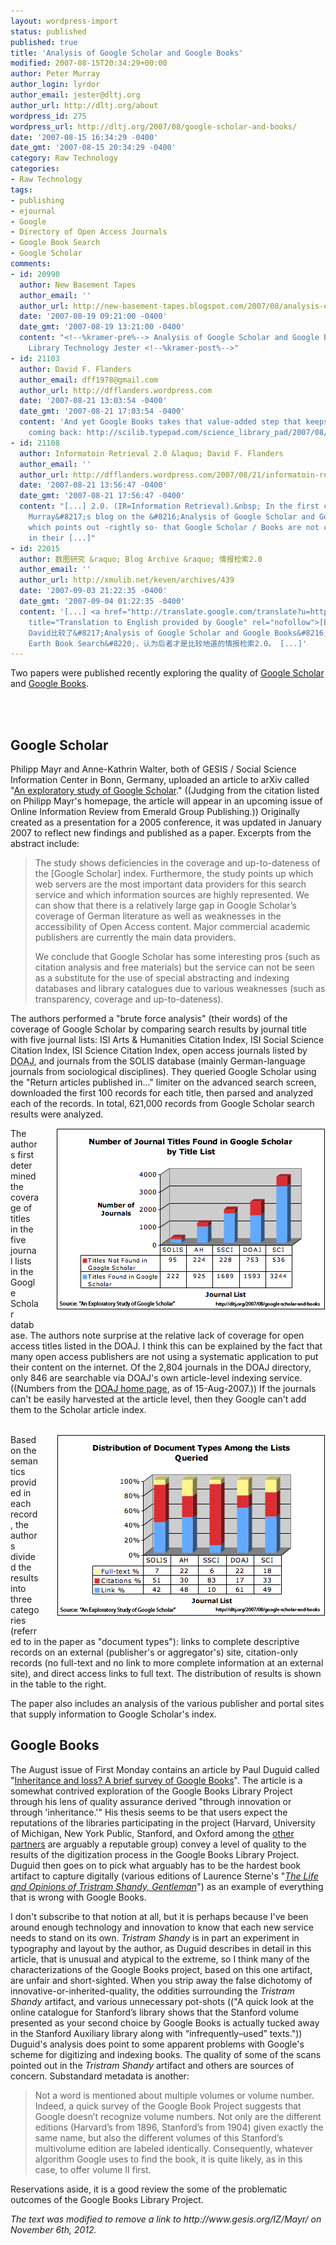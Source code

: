 ```yaml
---
layout: wordpress-import
status: published
published: true
title: 'Analysis of Google Scholar and Google Books'
modified: 2007-08-15T20:34:29+00:00
author: Peter Murray
author_login: lyrdor
author_email: jester@dltj.org
author_url: http://dltj.org/about
wordpress_id: 275
wordpress_url: http://dltj.org/2007/08/google-scholar-and-books/
date: '2007-08-15 16:34:29 -0400'
date_gmt: '2007-08-15 20:34:29 -0400'
category: Raw Technology
categories:
- Raw Technology
tags:
- publishing
- ejournal
- Google
- Directory of Open Access Journals
- Google Book Search
- Google Scholar
comments:
- id: 20990
  author: New Basement Tapes
  author_email: ''
  author_url: http://new-basement-tapes.blogspot.com/2007/08/analysis-of-google-scholar-and-google.html
  date: '2007-08-19 09:21:00 -0400'
  date_gmt: '2007-08-19 13:21:00 -0400'
  content: "<!--%kramer-pre%--> Analysis of Google Scholar and Google Books in Disruptive
    Library Technology Jester <!--%kramer-post%-->"
- id: 21103
  author: David F. Flanders
  author_email: dff1978@gmail.com
  author_url: http://dfflanders.wordpress.com
  date: '2007-08-21 13:03:54 -0400'
  date_gmt: '2007-08-21 17:03:54 -0400'
  content: 'And yet Google Books takes that value-added step that keeps students/researchers
    coming back: http://scilib.typepad.com/science_library_pad/2007/08/google-earth-bo.html'
- id: 21108
  author: Informatoin Retrieval 2.0 &laquo; David F. Flanders
  author_email: ''
  author_url: http://dfflanders.wordpress.com/2007/08/21/informatoin-retrieval-20/
  date: '2007-08-21 13:56:47 -0400'
  date_gmt: '2007-08-21 17:56:47 -0400'
  content: "[...] 2.0. (IR=Information Retrieval).&nbsp; In the first case it is Peter
    Murray&#8217;s blog on the &#8216;Analysis of Google Scholar and Google Books&#8216;
    which points out -rightly so- that Google Scholar / Books are not comprehensive
    in their [...]"
- id: 22015
  author: 数图研究 &raquo; Blog Archive &raquo; 情报检索2.0
  author_email: ''
  author_url: http://xmulib.net/keven/archives/439
  date: '2007-09-03 21:22:35 -0400'
  date_gmt: '2007-09-04 01:22:35 -0400'
  content: '[...] <a href="http://translate.google.com/translate?u=http://www.dlresearch.cn/keven/index.php/archives/465"
    title="Translation to English provided by Google" rel="nofollow">[English Translation]</a>
    David比较了&#8217;Analysis of Google Scholar and Google Books&#8216;和&#8221;Google
    Earth Book Search&#8220;，认为后者才是比较地道的情报检索2.0。 [...]'
---
```

<p>Two papers were published recently exploring the quality of <a href="http://scholar.google.com/" title="Google Scholar homepage">Google Scholar</a> and <a href="http://books.google.com/" title="Google Book Search homepage">Google Books</a>.</p>
<p><br clear="all" /><br />
<h2>Google Scholar</h2>
<p>Philipp Mayr and Anne-Kathrin Walter, both of GESIS / Social Science Information Center in Bonn, Germany, uploaded an article to arXiv called "<a href="http://arxiv.org/abs/0707.3575" title="arXiv abstract page for &#039;An exploratory study of Google Scholar&#039;">An exploratory study of Google Scholar</a>."  ((Judging from the citation listed on <span class="removed_link" title="http://www.gesis.org/IZ/Mayr/">Philipp Mayr's homepage</span>, the article will appear in an upcoming issue of Online Information Review from Emerald Group Publishing.))  Originally created as a presentation for a 2005 conference, it was updated in January 2007 to reflect new findings and published as a paper.  Excerpts from the abstract include:<br />
<blockquote>The study shows deficiencies in the coverage and up-to-dateness of the [Google Scholar] index. Furthermore, the study points up which web servers are the most important data providers for this search service and which information sources are highly represented. We can show that there is a relatively large gap in Google Scholar&rsquo;s coverage of German literature as well as weaknesses in the accessibility of Open Access content. Major commercial academic publishers are currently the main data providers. </p>
<p>We conclude that Google Scholar has some interesting pros (such as citation analysis and free materials) but the service can not be seen as a substitute for the use of special abstracting and indexing databases and library catalogues due to various weaknesses (such as transparency, coverage and up-to-dateness).</p></blockquote>
<p>The authors performed a "brute force analysis" (their words) of the coverage of Google Scholar by comparing search results by journal title with five journal lists:  ISI Arts & Humanities Citation Index, ISI Social Science Citation Index, ISI Science Citation Index, open access journals listed by <abbr title="Directory of Open Access Journals">DOAJ</abbr>, and journals from the SOLIS database (mainly German-language journals from sociological disciplines).  They queried Google Scholar using the "Return articles published in..." limiter on the advanced search screen, downloaded the first 100 records for each title, then parsed and analyzed each of the records.  In total, 621,000 records from Google Scholar search results were analyzed.</p>
<p><img src="/assets/images/2007/08/IdentificationOfJournals.png" alt="Number of Articles Found in Google Scholar by Title List" title="Number of Articles Found in Google Scholar by Title List" align="right" width="431" height="291" border="0" style="padding: 0 0 1.5em 2em;" />The authors first determined the coverage of titles in the five journal lists in the Google Scholar database.  The authors note surprise at the relative lack of coverage for open access titles listed in the DOAJ.  I think this can be explained by the fact that many open access publishers are not using a systematic application to put their content on the internet.  Of the 2,804 journals in the DOAJ directory, only 846 are searchable via DOAJ's own article-level indexing service. ((Numbers from the <a href="http://www.doaj.org/" title="Directory of Open Access Journals homepage">DOAJ home page</a>, as of 15-Aug-2007.))  If the journals can't be easily harvested at the article level, then they Google can't add them to the Scholar article index.</p>
<p><br clear="all" /><img src="/assets/images/2007/08/DistributionOfDocumentTypes.png" alt="Distribution of Document Types Among the Lists Queried" title="Distribution of Document Types Among the Lists Queried" align="right" width="430" height="291" border="0" style="padding: 0 0 1.5em 2em;" />Based on the semantics provided in each record, the authors divided the results into three categories (referred to in the paper as "document types"):  links to complete descriptive records on an external (publisher's or aggregator's) site, citation-only records (no full-text and no link to more complete information at an external site), and direct access links to full text.  The distribution of results is shown in the table to the right.</p>
<p>The paper also includes an analysis of the various publisher and portal sites that supply information to Google Scholar's index.  </p>
<h2>Google Books</h2>
<p>The August issue of First Monday contains an article by Paul Duguid called "<a href="http://www.firstmonday.org/issues/issue12_8/duguid/index.html" title="First Monday article: &#039;Inheritance and loss? A brief survey of Google Books&#039;">Inheritance and loss?  A brief survey of Google Books</a>".  The article is a somewhat contrived exploration of the Google Books Library Project through his lens of quality assurance derived "through innovation or through 'inheritance.'"  His thesis seems to be that users expect the reputations of the libraries participating in the project (Harvard, University of Michigan, New York Public, Stanford, and Oxford among the <a href="http://books.google.com/googlebooks/partners.html" title="Google Book Search Library Partners">other partners</a> are arguably a reputable group) convey a level of quality to the results of the digitization process in the Google Books Library Project.  Duguid then goes on to pick what arguably has to be the hardest book artifact to capture digitally (various editions of Laurence Sterne's "<a href="http://andromeda.rutgers.edu/~jlynch/Biblio/shandy.html" title="Tristram Shandy: An Annotated Bibliography by Jack Lynch"><i>The Life and Opinions of Tristram Shandy, Gentleman</i></a>") as an example of everything that is wrong with Google Books.  </p>
<p>I don't subscribe to that notion at all, but it is perhaps because I've been around enough technology and innovation to know that each new service needs to stand on its own.  <i>Tristram Shandy</i> is in part an experiment in typography and layout by the author, as Duguid describes in detail in this article, that is unusual and atypical to the extreme, so I think many of the characterizations of the Google Books project, based on this one artifact, are unfair and short-sighted.  When you strip away the false dichotomy of innovative-or-inherited-quality, the oddities surrounding the <i>Tristram Shandy</i> artifact, and various unnecessary pot-shots (("A quick look at the online catalogue for Stanford&rsquo;s library shows that the Stanford volume presented as your second choice by Google Books is actually tucked away in the Stanford Auxiliary library along with &ldquo;infrequently&ndash;used&rdquo; texts.")) Duguid's analysis does point to some apparent problems with Google's scheme for digitizing and indexing books.  The quality of some of the scans pointed out in the <i>Tristram Shandy</i> artifact and others are sources of concern.  Substandard metadata is another:<br />
<blockquote>Not a word is mentioned about multiple volumes or volume number. Indeed, a quick survey of the Google Book Project suggests that Google doesn&rsquo;t recognize volume numbers. Not only are the different editions (Harvard&rsquo;s from 1896, Stanford&rsquo;s from 1904) given exactly the same name, but also the different volumes of this Stanford&rsquo;s multivolume edition are labeled identically. Consequently, whatever algorithm Google uses to find the book, it is quite likely, as in this case, to offer volume II first.</p></blockquote>
<p>Reservations aside, it is a good review the some of the problematic outcomes of the Google Books Library Project.
<p style="padding:0;margin:0;font-style:italic;" class="removed_link">The text was modified to remove a link to http://www.gesis.org/IZ/Mayr/ on November 6th, 2012.</p>
